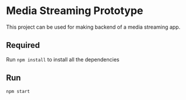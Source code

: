 # Media Streaming Prototype

This project can be used for making backend of a media streaming app.

## Required

Run
`npm install`
to install all the dependencies

## Run

`npm start`
